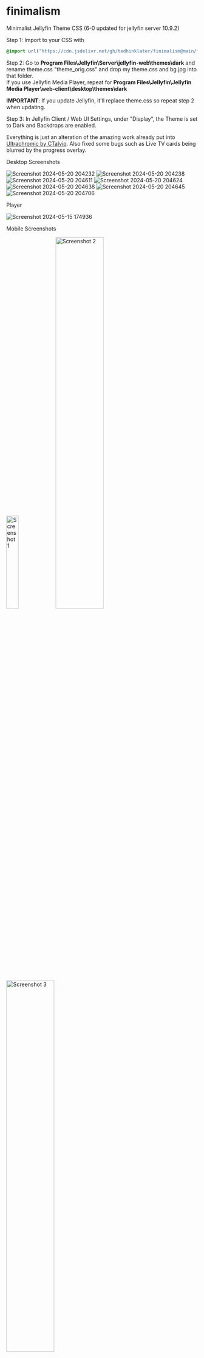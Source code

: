 # finimalism
Minimalist Jellyfin Theme CSS (6-0 updated for jellyfin server 10.9.2)

Step 1: Import to your CSS with

```css
@import url("https://cdn.jsdelivr.net/gh/tedhinklater/finimalism@main/finimalism6-0.css");

```

Step 2: Go to **Program Files\Jellyfin\Server\jellyfin-web\themes\dark** and rename theme.css "theme_orig.css" and drop my theme.css and bg.jpg into that folder.<br>
If you use Jellyfin Media Player, repeat for **Program Files\Jellyfin\Jellyfin Media Player\web-client\desktop\themes\dark**

**IMPORTANT**: If you update Jellyfin, it'll replace theme.css so repeat step 2 when updating.

Step 3: In Jellyfin Client / Web UI Settings, under "Display", the Theme is set to Dark and Backdrops are enabled. 

Everything is just an alteration of the amazing work already put into [Ultrachromic by CTalvio](https://github.com/CTalvio/Ultrachromic). Also fixed some bugs such as Live TV cards being blurred by the progress overlay.

Desktop Screenshots

![Screenshot 2024-05-20 204232](https://github.com/tedhinklater/finimalism/assets/66086488/632d0aed-4e79-4dd1-89c7-87d4b4d44d03)
![Screenshot 2024-05-20 204238](https://github.com/tedhinklater/finimalism/assets/66086488/5d917c17-04e9-4439-893f-676c03709a9f)
![Screenshot 2024-05-20 204611](https://github.com/tedhinklater/finimalism/assets/66086488/d022ad82-e27b-4585-81e9-bf8abbac13bd)
![Screenshot 2024-05-20 204624](https://github.com/tedhinklater/finimalism/assets/66086488/653104b1-3b58-4649-88eb-6f1bd4446fd8)
![Screenshot 2024-05-20 204638](https://github.com/tedhinklater/finimalism/assets/66086488/d6d2f02a-90c2-492b-b325-75f908e86d23)
![Screenshot 2024-05-20 204645](https://github.com/tedhinklater/finimalism/assets/66086488/aaa90ae7-4977-4056-bb32-0ea655a50f04)
![Screenshot 2024-05-20 204706](https://github.com/tedhinklater/finimalism/assets/66086488/7df3e781-0a85-4b59-8351-f0a05369b7c3)

Player

![Screenshot 2024-05-15 174936](https://github.com/tedhinklater/finimalism/assets/66086488/976319a8-09eb-4bb8-be4d-1ebbc53e9180)

Mobile Screenshots

<img src="https://github.com/tedhinklater/finimalism/assets/66086488/bbc0b983-3e0f-47e3-90d1-360eb38ede83" alt="Screenshot 1" style="width: 25%;">
<img src="https://github.com/tedhinklater/finimalism/assets/66086488/1d578a82-5d8e-410f-9d27-8f18a34e9a1d" alt="Screenshot 2" style="width: 50%;">
<img src="https://github.com/tedhinklater/finimalism/assets/66086488/f9b0dd48-ad04-4e9e-92cd-f610c43bf377" alt="Screenshot 3" style="width: 50%;">
<img src="https://github.com/tedhinklater/finimalism/assets/66086488/8553f1f6-57d7-4a4c-af49-705b514b23ba" alt="Screenshot 4" style="width: 50%;">
<img src="https://github.com/tedhinklater/finimalism/assets/66086488/b7941a6c-8624-4435-9f2b-8e523005234e" alt="Screenshot 5" style="width: 50%;">
